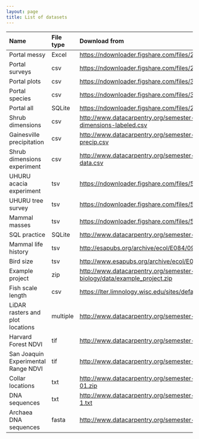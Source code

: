 ```yaml
---
layout: page
title: List of datasets
---
```


| Name | File type | Download from |
|:--------|:-------|:--------|
| Portal messy | Excel | <https://ndownloader.figshare.com/files/2252083> |
| Portal surveys | csv | <https://ndownloader.figshare.com/files/2292172> |
| Portal plots | csv | <https://ndownloader.figshare.com/files/3299474> |
| Portal species | csv | <https://ndownloader.figshare.com/files/3299483> |
| Portal all | SQLite | <https://ndownloader.figshare.com/files/2292171> |
| Shrub dimensions | csv | <http://www.datacarpentry.org/semester-biology/data/shrub-dimensions-labeled.csv> |
| Gainesville precipitation | csv | <http://www.datacarpentry.org/semester-biology/data/gainesville-precip.csv> |
| Shrub dimensions experiment | csv | <http://www.datacarpentry.org/semester-biology/data/shrub-volume-data.csv> |
| UHURU acacia experiment | tsv | <https://ndownloader.figshare.com/files/5629542> |
| UHURU tree survey | tsv | <https://ndownloader.figshare.com/files/5629536> |
| Mammal masses | tsv | https://ndownloader.figshare.com/files/5593343 |
| SQL practice | SQLite | <http://www.datacarpentry.org/semester-biology/data/sql-practice.sqlite> |
| Mammal life history | tsv | <http://esapubs.org/archive/ecol/E084/093/Mammal_lifehistories_v2.txt> |
| Bird size | tsv | <http://www.esapubs.org/archive/ecol/E088/096/avian_ssd_jan07.txt> |
| Example project | zip | <http://www.datacarpentry.org/semester-biology/data/example_project.zip> |
| Fish scale length | csv | <https://lter.limnology.wisc.edu/sites/default/files/Gaeta_etal_CLC_data.csv> |
| LiDAR rasters and plot locations | multiple | <http://www.datacarpentry.org/semester-biology/data/NEON-airborne.zip> |
| Harvard Forest NDVI | tif | <http://www.datacarpentry.org/semester-biology/data/HARV-NDVI.zip> |
| San Joaquin Experimental Range NDVI | tif | <http://www.datacarpentry.org/semester-biology/data/SJER-NDVI.zip> |
| Collar locations | txt | <http://www.datacarpentry.org/semester-biology/data/collar-data-2016-01.zip> |
| DNA sequences | txt | <http://www.datacarpentry.org/semester-biology/data/dna-sequences-1.txt> |
| Archaea DNA sequences | fasta | <http://www.datacarpentry.org/semester-biology/data/archaea-dna.zip> |
